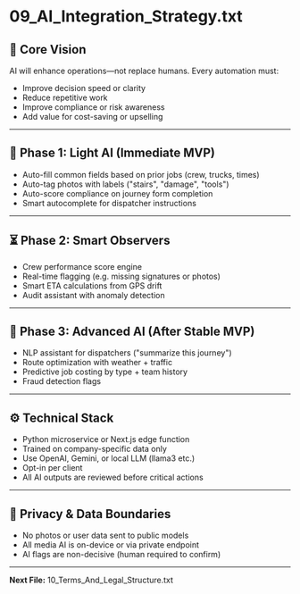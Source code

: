 # 09_AI_Integration_Strategy.txt

## 🤖 Core Vision
AI will enhance operations—not replace humans. Every automation must:
- Improve decision speed or clarity
- Reduce repetitive work
- Improve compliance or risk awareness
- Add value for cost-saving or upselling

---

## 🚀 Phase 1: Light AI (Immediate MVP)
- Auto-fill common fields based on prior jobs (crew, trucks, times)
- Auto-tag photos with labels ("stairs", "damage", "tools")
- Auto-score compliance on journey form completion
- Smart autocomplete for dispatcher instructions

---

## ⏳ Phase 2: Smart Observers
- Crew performance score engine
- Real-time flagging (e.g. missing signatures or photos)
- Smart ETA calculations from GPS drift
- Audit assistant with anomaly detection

---

## 🧰 Phase 3: Advanced AI (After Stable MVP)
- NLP assistant for dispatchers ("summarize this journey")
- Route optimization with weather + traffic
- Predictive job costing by type + team history
- Fraud detection flags

---

## ⚙️ Technical Stack
- Python microservice or Next.js edge function
- Trained on company-specific data only
- Use OpenAI, Gemini, or local LLM (llama3 etc.)
- Opt-in per client
- All AI outputs are reviewed before critical actions

---

## 🛌 Privacy & Data Boundaries
- No photos or user data sent to public models
- All media AI is on-device or via private endpoint
- AI flags are non-decisive (human required to confirm)

---

**Next File:** 10_Terms_And_Legal_Structure.txt

